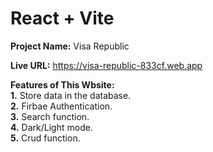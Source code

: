 # React + Vite
__Project Name:__ Visa Republic <br>

**Live URL:** https://visa-republic-833cf.web.app <br>

__Features of This Wbsite:__ <br>
__1.__ Store data in the database. <br>
__2.__ Firbae Authentication. <br>
__3.__ Search function. <br>
__4.__ Dark/Light mode. <br>
__5.__ Crud function.

